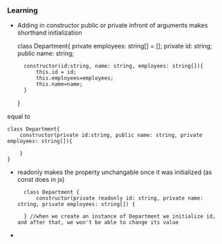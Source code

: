 ### Learning
- Adding in constructor public or private infront of arguments makes shorthand initialization

    class Department{
        private employees: string[] = []; 
        private id: string;
        public name: string;

        constructor(id:string, name: string, employees: string[]){
            this.id = id;
            this.employees=employees;
            this.name=name;
        }
    }

equal to 

    class Department{
        constructor(private id:string, public name: string, private employees: string[]){  

        }
    }

- readonly makes the property unchangable once it was initialized (as const does in js)

        class Department {  
            constructor(private readonly id: string, private name: string, private employees: string[]) {
        
        } //when we create an instance of Department we initialize id, and after that, we won't be able to change its value

- 